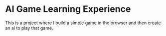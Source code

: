 # AI Game Learning Experience

This is a project where I build a simple game in the browser and then create an ai to play that game.
